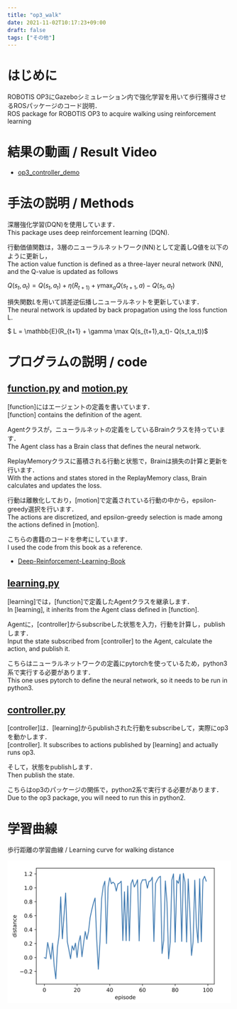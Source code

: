 ```yaml
---
title: "op3_walk"
date: 2021-11-02T10:17:23+09:00
draft: false
tags: ["その他"] 
---
```

<!--more-->
# はじめに
ROBOTIS OP3にGazeboシミュレーション内で強化学習を用いて歩行獲得させるROSパッケージのコード説明．  
ROS package for ROBOTIS OP3 to acquire walking using reinforcement learning

# 結果の動画 / Result Video
- [op3_controller_demo](op3_controller_demo.mp4)

# 手法の説明 / Methods
深層強化学習(DQN)を使用しています．  
This package uses deep reinforcement learning (DQN).  

行動価値関数は，3層のニューラルネットワーク(NN)として定義しQ値を以下のように更新し，  
The action value function is defined as a three-layer neural network (NN), and the Q-value is updated as follows  

$Q(s_t,a_t) = Q(s_t,a_t) + \eta(R_{t+1)} + \gamma \max_a Q(s_{t+1},a) - Q(s_t,a_t)$

損失関数$L$を用いて誤差逆伝播しニューラルネットを更新しています．  
The neural network is updated by back propagation using the loss function L.

$ L = \mathbb{E}(R_{t+1} + \gamma \max Q(s_{t+1},a_t)- Q(s_t,a_t))$

# プログラムの説明 / code
## [function.py](https://github.com/yuhi-sa/op3_walk/blob/main/scripts/function.py) and [motion.py](https://github.com/yuhi-sa/op3_walk/blob/main/scripts/motion.py)

[function]にはエージェントの定義を書いています．  
[function] contains the definition of the agent.  

Agentクラスが，ニューラルネットの定義をしているBrainクラスを持っています．  
The Agent class has a Brain class that defines the neural network.  

ReplayMemoryクラスに蓄積される行動と状態で，Brainは損失の計算と更新を行います．  
With the actions and states stored in the ReplayMemory class, Brain calculates and updates the loss.  

行動は離散化しており，[motion]で定義されている行動の中から，epsilon-greedy選択を行います．  
The actions are discretized, and epsilon-greedy selection is made among the actions defined in [motion].

こちらの書籍のコードを参考にしています．  
I used the code from this book as a reference.
- [Deep-Reinforcement-Learning-Book](https://github.com/YutaroOgawa/Deep-Reinforcement-Learning-Book)

## [learning.py](https://github.com/yuhi-sa/op3_walk/blob/main/scripts/learning.py)

[learning]では，[function]で定義したAgentクラスを継承します．  
In [learning], it inherits from the Agent class defined in [function].  

Agentに，[controller]からsubscribeした状態を入力，行動を計算し，publishします．  
Input the state subscribed from [controller] to the Agent, calculate the action, and publish it.

こちらはニューラルネットワークの定義にpytorchを使っているため，python3系で実行する必要があります．    
This one uses pytorch to define the neural network, so it needs to be run in python3.

## [controller.py](https://github.com/yuhi-sa/op3_walk/blob/main/scripts/controller.py)

[controller]は．[learning]からpublishされた行動をsubscribeして，実際にop3を動かします．  
[controller]. It subscribes to actions published by [learning] and actually runs op3.

そして，状態をpublishします．  
Then publish the state.

こちらはop3のパッケージの関係で，python2系で実行する必要があります．  
Due to the op3 package, you will need to run this in python2.

# 学習曲線
歩行距離の学習曲線 / Learning curve for walking distance

![歩行距離](https://github.com/yuhi-sa/op3_walk/blob/main/docs/learning.png?raw=true)

